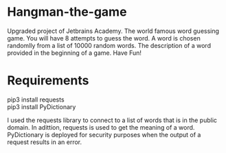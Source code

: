 # Hangman-the-game

Upgraded project of Jetbrains Academy. 
The world famous word guessing game. You will have 8 attempts to guess the word. A word is chosen randomlly from a list of 10000 random words. The description of a word provided in the beginning of a game. Have Fun!

# Requirements

pip3 install requests  
pip3 install PyDictionary

I used the requests library to connect to a list of words that is in the public domain. In adittion, requests is used to get the meaning of a word. PyDictionary is deployed for security purposes when the output of a request results in an error.

